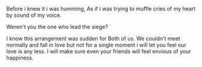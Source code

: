 Before i knew it i was humming,
As if i was trying to muffle cries of my heart by sound of my voice.

Weren't you the one who lead the siege?

I know this arrangement was sudden for Both of us. We couldn't meet normally and fall in love but not for a single moment i will let you feel our love is any less. 
I will make sure even your friends will feel envious of your happiness.